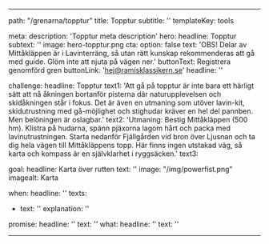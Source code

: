 ---

path: "/grenarna/topptur"
title: Topptur
subtitle: ''
templateKey: tools

meta: 
  description: 'Topptur meta description'
hero:
  headline: Topptur
  subtext: ''
  image: hero-topptur.png
  cta:
    option: false
    text: 'OBS! Delar av Mittåkläppen är i Lavinterräng, så utan rätt kunskap rekommenderas att gå med guide. Glöm inte att njuta på vägen ner.'
    buttonText: Registrera genomförd gren
    buttonLink: 'hej@ramisklassikern.se'
    headline: ''

challenge:
  headline: Topptur
  text1: 'Att gå på topptur är inte bara ett härligt sätt att nå åkningen bortanför pisterna där naturupplevelsen och skidåkningen står i fokus. Det är även en utmaning som utöver lavin-kit, skidutrustning med gå-möjlighet och stighudar kräver en hel del pannben. Men belöningen är oslagbar.' 
  text2: 'Utmaning: Bestig Mittåkläppen (500 hm). Klistra på hudarna, spänn pjäxorna lagom hårt och packa med lavinutrustningen. Starta nedanför Fjällgården vid bron över Ljusnan och ta dig hela vägen till Mittåkläppens topp. Här finns ingen utstakad väg, så karta och kompass är en självklarhet i ryggsäcken.'
  text3:

goal:
  headline: Karta över rutten
  text: '' 
  image: "/img/powerfist.png"
  imagealt: Karta

when:
  headline: ''
  texts:
  - text: ''
    explanation: ''

 
promise:
  headline: ''
  text: ''
what:
  headline: ''
  text: ''

---
